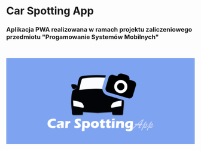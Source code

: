 # **Car Spotting App**

### Aplikacja PWA realizowana w ramach projektu zaliczeniowego przedmiotu "Progamowanie Systemów Mobilnych" 
<br>

<p align="center">
  <img src="./UML%20and%20Prototype/img/logoo.png"/>
</p>



